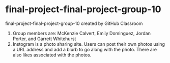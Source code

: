 # final-project-final-project-group-10
final-project-final-project-group-10 created by GitHub Classroom


1. Group members are: McKenzie Calvert, Emily  Dominguez, Jordan Porter, and Garrett Whitehurst
2. Instogram is a photo sharing site. Users can post their own photos using a URL address and
   add a blurb to go along with the photo. There are also likes associated with the photos.
